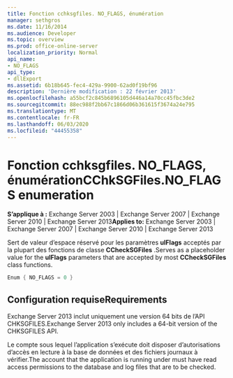 ```yaml
---
title: Fonction cchksgfiles. NO_FLAGS, énumération
manager: sethgros
ms.date: 11/16/2014
ms.audience: Developer
ms.topic: overview
ms.prod: office-online-server
localization_priority: Normal
api_name:
- NO_FLAGS
api_type:
- dllExport
ms.assetid: 6b18b645-fec4-429a-9900-62ad0f19bf96
description: 'Dernière modification : 22 février 2013'
ms.openlocfilehash: a55bcf2c845b6896105d446a14a70cc45fbc3de2
ms.sourcegitcommit: 88ec988f2bb67c1866d06b361615f3674a24e795
ms.translationtype: MT
ms.contentlocale: fr-FR
ms.lasthandoff: 06/03/2020
ms.locfileid: "44455358"
---
```

# <a name="cchksgfilesno_flags-enumeration"></a><span data-ttu-id="63a82-103">Fonction cchksgfiles. NO_FLAGS, énumération</span><span class="sxs-lookup"><span data-stu-id="63a82-103">CChkSGFiles.NO_FLAGS enumeration</span></span>

<span data-ttu-id="63a82-104">**S’applique à :** Exchange Server 2003 | Exchange Server 2007 | Exchange Server 2010 | Exchange Server 2013</span><span class="sxs-lookup"><span data-stu-id="63a82-104">**Applies to:** Exchange Server 2003 | Exchange Server 2007 | Exchange Server 2010 | Exchange Server 2013</span></span>
  
<span data-ttu-id="63a82-105">Sert de valeur d’espace réservé pour les paramètres **ulFlags** acceptés par la plupart des fonctions de classe **CCheckSGFiles** .</span><span class="sxs-lookup"><span data-stu-id="63a82-105">Serves as a placeholder value for the **ulFlags** parameters that are accepted by most **CCheckSGFiles** class functions.</span></span> 
  
```cs
Enum { NO_FLAGS = 0 }

```

## <a name="requirements"></a><span data-ttu-id="63a82-106">Configuration requise</span><span class="sxs-lookup"><span data-stu-id="63a82-106">Requirements</span></span>

<span data-ttu-id="63a82-107">Exchange Server 2013 inclut uniquement une version 64 bits de l’API CHKSGFILES.</span><span class="sxs-lookup"><span data-stu-id="63a82-107">Exchange Server 2013 only includes a 64-bit version of the CHKSGFILES API.</span></span>
  
<span data-ttu-id="63a82-108">Le compte sous lequel l’application s’exécute doit disposer d’autorisations d’accès en lecture à la base de données et des fichiers journaux à vérifier.</span><span class="sxs-lookup"><span data-stu-id="63a82-108">The account that the application is running under must have read access permissions to the database and log files that are to be checked.</span></span>
  

